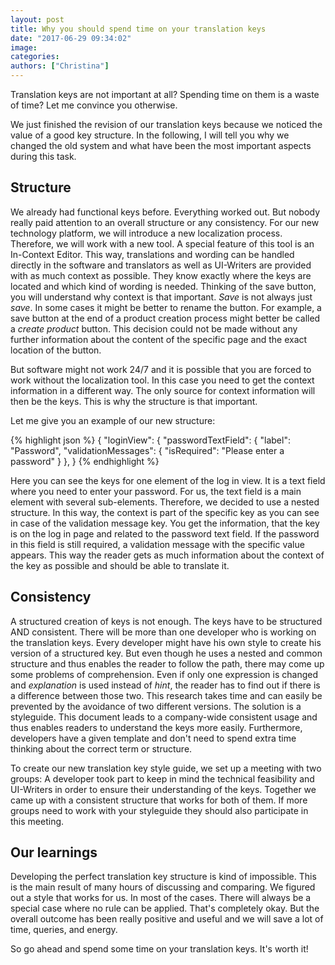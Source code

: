 ```yaml
---
layout: post
title: Why you should spend time on your translation keys
date: "2017-06-29 09:34:02"
image:
categories:
authors: ["Christina"]
---
```

Translation keys are not important at all?
Spending time on them is a waste of time?
Let me convince you otherwise.

We just finished the revision of our translation keys because we noticed the value of a good key structure.
In the following, I will tell you why we changed the old system and what have been the most important aspects during this task.

## Structure

We already had functional keys before.
Everything worked out.
But nobody really paid attention to an overall structure or any consistency.
For our new technology platform, we will introduce a new localization process.
Therefore, we will work with a new tool.
A special feature of this tool is an In-Context Editor.
This way, translations and wording can be handled directly in the software and translators as well as UI-Writers are provided with as much context as possible.
They know exactly where the keys are located and which kind of wording is needed.
Thinking of the save button, you will understand why context is that important.
*Save* is not always just *save*.
In some cases it might be better to rename the button.
For example, a save button at the end of a product creation process might better be called a *create product* button.
This decision could not be made without any further information about the content of the specific page and the exact location of the button.

But software might not work 24/7 and it is possible that you are forced to work without the localization tool.
In this case you need to get the context information in a different way.
The only source for context information will then be the keys.
This is why the structure is that important.

Let me give you an example of our new structure:

{% highlight json %} {
"loginView": {
  "passwordTextField": {
    "label": "Password",
    "validationMessages": {
      "isRequired": "Please enter a password"
    }
  },
} {% endhighlight %}

Here you can see the keys for one element of the log in view.
It is a text field where you need to enter your password.
For us, the text field is a main element with several sub-elements.
Therefore, we decided to use a nested structure.
In this way, the context is part of the specific key as you can see in case of the validation message key.
You get the information, that the key is on the log in page and related to the password text field.
If the password in this field is still required, a validation message with the specific value appears.
This way the reader gets as much information about the context of the key as possible and should be able to translate it.

## Consistency

A structured creation of keys is not enough.
The keys have to be structured AND consistent.
There will be more than one developer who is working on the translation keys.
Every developer might have his own style to create his version of a structured key.
But even though he uses a nested and common structure and thus enables the reader to follow the path, there may come up some problems of comprehension.
Even if only one expression is changed and *explanation* is used instead of *hint*, the reader has to find out if there is a difference between those two.
This research takes time and can easily be prevented by the avoidance of two different versions.
The solution is a styleguide.
This document leads to a company-wide consistent usage and thus enables readers to understand the keys more easily.
Furthermore, developers have a given template and don't need to spend extra time thinking about the correct term or structure.

To create our new translation key style guide, we set up a meeting with two groups:
A developer took part to keep in mind the technical feasibility and UI-Writers in order to ensure their understanding of the keys.
Together we came up with a consistent structure that works for both of them.
If more groups need to work with your styleguide they should also participate in this meeting.

## Our learnings

Developing the perfect translation key structure is kind of impossible.
This is the main result of many hours of discussing and comparing.
We figured out a style that works for us.
In most of the cases.
There will always be a special case where no rule can be applied.
That's completely okay.
But the overall outcome has been really positive and useful and we will save a lot of time, queries, and energy.

So go ahead and spend some time on your translation keys.
It's worth it!
